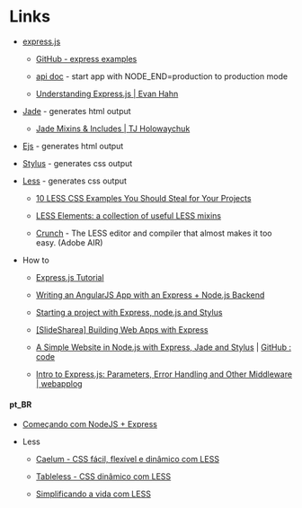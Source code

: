 # Links

* [express.js](http://expressjs.com/) 

    * [GitHub - express examples](https://github.com/visionmedia/express/tree/master/examples)

    * [api doc](http://expressjs.com/api.html#app-settings) - start app with NODE_END=production to production mode

    * [Understanding Express.js | Evan Hahn](http://evanhahn.com/understanding-express-js/)


* [Jade](http://jade-lang.com/) - generates html output

	* [Jade Mixins & Includes | TJ Holowaychuk](http://tjholowaychuk.com/post/7590787973/jade-mixins-includes)

* [Ejs](https://github.com/visionmedia/ejs) - generates html output

* [Stylus](http://learnboost.github.com/stylus/) - generates css output

* [Less](http://lesscss.org/) - generates css output

	* [10 LESS CSS Examples You Should Steal for Your Projects](http://designshack.net/articles/css/10-less-css-examples-you-should-steal-for-your-projects/)

	* [LESS Elements: a collection of useful LESS mixins](http://lesselements.com/)
	
	* [Crunch](http://crunchapp.net/) - The LESS editor and compiler that almost makes it too easy. (Adobe AIR)

* How to

	* [Express.js Tutorial](http://www.hacksparrow.com/express-js-tutorial.html)

	* [Writing an AngularJS App with an Express + Node.js Backend](http://briantford.com/blog/angular-express.html)

	* [Starting a project with Express, node.js and Stylus](http://peter.worksontheweb.net/2012/02/29/starting-a-project-with-express-node-js-and-stylus/)

	* [[SlideSharea] Building Web Apps with Express](http://www.slideshare.net/MarketingNinja/building-web-apps-with-express)

	* [A Simple Website in Node.js with Express, Jade and Stylus](http://clock.co.uk/tech-blogs/a-simple-website-in-nodejs-with-express-jade-and-stylus) | [GitHub : code](https://github.com/clocklimited/BasicExpressSite)

	* [Intro to Express.js: Parameters, Error Handling and Other Middleware | webapplog](http://www.webapplog.com/intro-to-express-js-parameters-error-handling-and-other-middleware/)


#### pt_BR

* [Começando com NodeJS + Express](http://labs.webdiastutoriais.com/2012/05/comecando-nodejs-express/)

* Less

	* [Caelum - CSS fácil, flexível e dinâmico com LESS](http://blog.caelum.com.br/css-facil-flexivel-e-dinamico-com-less/)

	* [Tableless - CSS dinâmico com LESS](http://tableless.com.br/css-dinamico-com-less/)
	
	* [Simplificando a vida com LESS](http://loopinfinito.com.br/2012/06/19/simplificando-a-vida-com-less/)
	
	